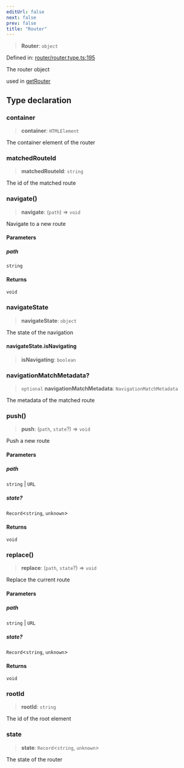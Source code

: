```yaml
---
editUrl: false
next: false
prev: false
title: "Router"
---
```


> **Router**: `object`

Defined in: [router/router.type.ts:195](https://github.com/OfirTheOne/sigjs/blob/ddb97c5d4e7cc6153de1e1e2da19d6ed536582d2/sig/lib/router/router.type.ts#L195)

The router object

used in [getRouter](../../../../../../../api/router/functions/getrouter)

## Type declaration

### container

> **container**: `HTMLElement`

The container element of the router

### matchedRouteId

> **matchedRouteId**: `string`

The id of the matched route

### navigate()

> **navigate**: (`path`) => `void`

Navigate to a new route

#### Parameters

##### path

`string`

#### Returns

`void`

### navigateState

> **navigateState**: `object`

The state of the navigation

#### navigateState.isNavigating

> **isNavigating**: `boolean`

### navigationMatchMetadata?

> `optional` **navigationMatchMetadata**: `NavigationMatchMetadata`

The metadata of the matched route

### push()

> **push**: (`path`, `state`?) => `void`

Push a new route

#### Parameters

##### path

`string` | `URL`

##### state?

`Record`\<`string`, `unknown`\>

#### Returns

`void`

### replace()

> **replace**: (`path`, `state`?) => `void`

Replace the current route

#### Parameters

##### path

`string` | `URL`

##### state?

`Record`\<`string`, `unknown`\>

#### Returns

`void`

### rootId

> **rootId**: `string`

The id of the root element

### state

> **state**: `Record`\<`string`, `unknown`\>

The state of the router

